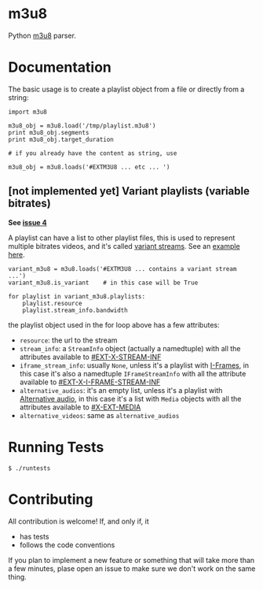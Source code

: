 m3u8
====

Python [m3u8](http://tools.ietf.org/html/draft-pantos-http-live-streaming-08) parser.

# Documentation

The basic usage is to create a playlist object from a file or directly from a string:

    import m3u8
  
    m3u8_obj = m3u8.load('/tmp/playlist.m3u8')
    print m3u8_obj.segments
    print m3u8_obj.target_duration
  
    # if you already have the content as string, use
  
    m3u8_obj = m3u8.loads('#EXTM3U8 ... etc ... ')

## [not implemented yet] Variant playlists (variable bitrates)

**See [issue 4](https://github.com/globocom/m3u8/issues/4)**

A playlist can have a list to other playlist files, this is used to represent multiple bitrates videos, and it's
called [variant streams](http://tools.ietf.org/html/draft-pantos-http-live-streaming-08#section-6.2.4). 
See an [example here](http://tools.ietf.org/html/draft-pantos-http-live-streaming-08#section-8.5).

    variant_m3u8 = m3u8.loads('#EXTM3U8 ... contains a variant stream ...')
    variant_m3u8.is_variant    # in this case will be True
    
    for playlist in variant_m3u8.playlists:
        playlist.resource
        playlist.stream_info.bandwidth

the playlist object used in the for loop above has a few attributes:

- `resource`: the url to the stream
- `stream_info`: a `StreamInfo` object (actually a namedtuple) with all the attributes available to [#EXT-X-STREAM-INF](http://tools.ietf.org/html/draft-pantos-http-live-streaming-08#section-3.4.10)
- `iframe_stream_info`: usually `None`, unless it's a playlist with [I-Frames](http://tools.ietf.org/html/draft-pantos-http-live-streaming-08#section-3.4.13),
   in this case it's also a namedtuple `IFrameStreamInfo` with all the attribute available to [#EXT-X-I-FRAME-STREAM-INF](http://tools.ietf.org/html/draft-pantos-http-live-streaming-08#section-3.4.13)
- `alternative_audios`: it's an empty list, unless it's a playlist with [Alternative audio](http://tools.ietf.org/html/draft-pantos-http-live-streaming-08#section-8.7),
   in this case it's a list with `Media` objects with all the attributes available to [#X-EXT-MEDIA](http://tools.ietf.org/html/draft-pantos-http-live-streaming-08#section-3.4.9)
- `alternative_videos`: same as `alternative_audios`


# Running Tests

    $ ./runtests

# Contributing

All contribution is welcome! If, and only if, it

- has tests
- follows the code conventions

If you plan to implement a new feature or something that will take more than
a few minutes, plase open an issue to make sure we don't work on the same thing.

